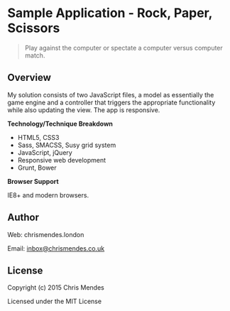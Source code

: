 # Sample Application - Rock, Paper, Scissors

  > Play against the computer or spectate a computer versus computer match.

## Overview

My solution consists of two JavaScript files, a model as essentially the game engine and a controller that triggers the appropriate functionality while also updating the view. The app is responsive.


**Technology/Technique Breakdown**

* HTML5, CSS3
* Sass, SMACSS, Susy grid system
* JavaScript, jQuery
* Responsive web development
* Grunt, Bower


**Browser Support**

IE8+ and modern browsers.


## Author

Web: chrismendes.london

Email: inbox@chrismendes.co.uk


## License

Copyright (c) 2015 Chris Mendes

Licensed under the MIT License